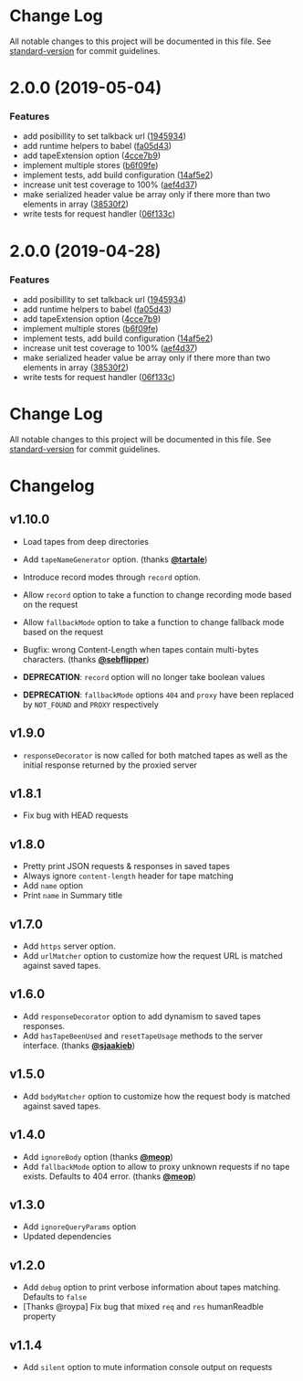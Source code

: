 # Change Log

All notable changes to this project will be documented in this file. See [standard-version](https://github.com/conventional-changelog/standard-version) for commit guidelines.

# 2.0.0 (2019-05-04)


### Features

* add posibillity to set talkback url ([1945934](https://github.com/ijpiantanida/talkback/commit/1945934))
* add runtime helpers to babel ([fa05d43](https://github.com/ijpiantanida/talkback/commit/fa05d43))
* add tapeExtension option ([4cce7b9](https://github.com/ijpiantanida/talkback/commit/4cce7b9))
* implement multiple stores ([b6f09fe](https://github.com/ijpiantanida/talkback/commit/b6f09fe))
* implement tests, add build configuration ([14af5e2](https://github.com/ijpiantanida/talkback/commit/14af5e2))
* increase unit test coverage to 100% ([aef4d37](https://github.com/ijpiantanida/talkback/commit/aef4d37))
* make serialized header value be array only if there more than two elements in array ([38530f2](https://github.com/ijpiantanida/talkback/commit/38530f2))
* write tests for request handler ([06f133c](https://github.com/ijpiantanida/talkback/commit/06f133c))



# 2.0.0 (2019-04-28)


### Features

* add posibillity to set talkback url ([1945934](https://github.com/ijpiantanida/talkback/commit/1945934))
* add runtime helpers to babel ([fa05d43](https://github.com/ijpiantanida/talkback/commit/fa05d43))
* add tapeExtension option ([4cce7b9](https://github.com/ijpiantanida/talkback/commit/4cce7b9))
* implement multiple stores ([b6f09fe](https://github.com/ijpiantanida/talkback/commit/b6f09fe))
* implement tests, add build configuration ([14af5e2](https://github.com/ijpiantanida/talkback/commit/14af5e2))
* increase unit test coverage to 100% ([aef4d37](https://github.com/ijpiantanida/talkback/commit/aef4d37))
* make serialized header value be array only if there more than two elements in array ([38530f2](https://github.com/ijpiantanida/talkback/commit/38530f2))
* write tests for request handler ([06f133c](https://github.com/ijpiantanida/talkback/commit/06f133c))



# Change Log

All notable changes to this project will be documented in this file. See [standard-version](https://github.com/conventional-changelog/standard-version) for commit guidelines.

# Changelog

## v1.10.0
- Load tapes from deep directories
- Add `tapeNameGenerator` option. (thanks **[@tartale](https://github.com/tartale)**)
- Introduce record modes through `record` option. 
- Allow `record` option to take a function to change recording mode based on the request
- Allow `fallbackMode` option to take a function to change fallback mode based on the request

- Bugfix: wrong Content-Length when tapes contain multi-bytes characters. (thanks **[@sebflipper](https://github.com/sebflipper)**)
- **DEPRECATION**: `record` option will no longer take boolean values
- **DEPRECATION**: `fallbackMode` options `404` and `proxy` have been replaced by `NOT_FOUND` and `PROXY` respectively

## v1.9.0
- `responseDecorator` is now called for both matched tapes as well as the initial response returned by the proxied server

## v1.8.1
- Fix bug with HEAD requests

## v1.8.0
- Pretty print JSON requests & responses in saved tapes
- Always ignore `content-length` header for tape matching 
- Add `name` option
- Print `name` in Summary title

## v1.7.0
- Add `https` server option.
- Add `urlMatcher` option to customize how the request URL is matched against saved tapes.

## v1.6.0
- Add `responseDecorator` option to add dynamism to saved tapes responses.
- Add `hasTapeBeenUsed` and `resetTapeUsage` methods to the server interface. (thanks **[@sjaakieb](https://github.com/sjaakieb)**)

## v1.5.0
- Add `bodyMatcher` option to customize how the request body is matched against saved tapes.

## v1.4.0
- Add `ignoreBody` option (thanks **[@meop](https://github.com/meop)**)
- Add `fallbackMode` option to allow to proxy unknown requests if no tape exists. Defaults to 404 error. (thanks **[@meop](https://github.com/meop)**)

## v1.3.0
- Add `ignoreQueryParams` option
- Updated dependencies

## v1.2.0
- Add `debug` option to print verbose information about tapes matching. Defaults to `false`
- [Thanks @roypa] Fix bug that mixed `req` and `res` humanReadble property

## v1.1.4
- Add `silent` option to mute information console output on requests
